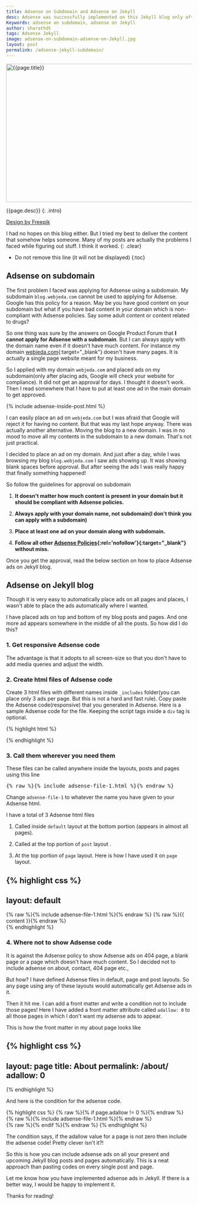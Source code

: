 ```yaml
---
title: Adsense on Subdomain and Adsense on Jekyll
desc: Adsense was successfully implemented on this Jekyll blog only after a deep research on Adsense policies. It is indeed possible to have ads on subdomain but you should know what you are doing. Just placing Adsense ads will not work.
Keywords: adsense on subdomain, adsense on Jekyll
author: sharathdt
tags: Adsense Jekyll 
image: adsense-on-subdomain-adsense-on-Jekyll.jpg
layout: post
permalink: /adsense-jekyll-subdomain/
---
```


<img width="600" height="375" alt="{{page.title}}" title="{{page.title}}" itemprop="thumbnailUrl" class="left half noborder" src="/thumbs/{{page.image}}">

<i class="fa fa-quote-left fa-3x fa-pull-left fa-border"></i>{{page.desc}}
{: .intro}

<a rel="nofollow" target="_blank" href="http://www.freepik.com/free-vector/office-banners_800177.htm">Design by Freepik</a>

I had no hopes on this blog either. But I tried my best to deliver the content that somehow helps someone. Many of my posts are actually the problems I faced while figuring out stuff. I think it worked.
{: .clear}

<div class="clear"></div>   


* Do not remove this line (it will not be displayed) 
{:toc}


## Adsense on subdomain
The first problem I faced was applying for Adsense using a subdomain. My subdomain ```blog.webjeda.com``` cannot be used to applying for Adsense. Google has this policy for a reason. May be you have good content on your subdomain but what if you have bad content in your domain which is non-compliant with Adsense policies. Say some adult content or content related to drugs?

So one thing was sure by the answers on Google Product Forum that **I cannot apply for Adsense with a subdomain**. But I can always apply with the domain name even if it doesn't have much content. For instance my domain [webjeda.com](http://webjeda.com){:target="_blank"} doesn't have many pages. It is actually a single page website meant for my business.

So I applied with my domain ```webjeda.com``` and placed ads on my subdomain(only after placing ads, Google will check your website for compliance). It did not get an approval for days. I thought it doesn't work. Then I read somewhere that I have to put at least one ad in the main domain to get approved.

{% include adsense-inside-post.html %}

I can easily place an ad on ```webjeda.com``` but I was afraid that Google will reject it for having no content. But that was my last hope anyway. There was actually another alternative. Moving the blog to a new domain. I was in no mood to move all my contents in the subdomain to a new domain. That's not just practical.

I decided to place an ad on my domain. And just after a day, while I was browsing my blog ```blog.webjeda.com``` I saw ads showing up. It was showing blank spaces before approval. But after seeing the ads I was really happy that finally something happened!

So follow the guidelines for approval on subdomain

1. **It doesn't matter how much content is present in your domain but it should be compliant with Adsense policies.**

2. **Always apply with your domain name, not subdomain(I don't think you can apply with a subdomain)**

3. **Place at least one ad on your domain along with subdomain.**

4. **Follow all other [Adsense Policies](https://support.google.com/adsense/answer/23921?hl=en){:rel='nofollow'}{:target="_blank"} without miss.**

Once you get the approval, read the below section on how to place Adsense ads on Jekyll blog.

## Adsense on Jekyll blog

Though it is very easy to automatically place ads on all pages and places, I wasn't able to place the ads automatically where I wanted. 

I have placed ads on top and bottom of my blog posts and pages. And one more ad appears somewhere in the middle of all the posts. So how did I do this?

### 1. Get responsive Adsense code
The advantage is that it adopts to all screen-size so that you don't have to add media queries and adjust the width.

### 2. Create html files of Adsense code
Create 3 html files with different names inside ```_includes``` folder(you can place only 3 ads per page. But this is not a hard and fast rule). Copy paste the Adsense code(responsive) that you generated in Adsense. Here is a sample Adsense code for the file. Keeping the script tags inside a ```div``` tag is optional.

{% highlight html %}
<div>
<script async src="//pagead2.googlesyndication.com/pagead/js/adsbygoogle.js"></script>
<!-- text-resp-top -->
<ins class="adsbygoogle"
     style="display:block"
     data-ad-client="ca-pub-4186856386076933"
     data-ad-slot="5705299846"
     data-ad-format="auto"></ins>
<script>
(adsbygoogle = window.adsbygoogle || []).push({});
</script>
</div>
{% endhighlight %}

### 3. Call them wherever you need them
These files can be called anywhere inside the layouts, posts and pages using this line
<pre>{% raw %}{% include adsense-file-1.html %}{% endraw %}</pre>

Change ```adsense-file-1``` to whatever the name you have given to your Adsense html.

I have a total of 3 Adsense html files

1. Called inside ```default``` layout at the bottom portion (appears in almost all pages). 

2. Called at the top portion of ```post``` layout .

3. At the top portion of ```page``` layout. Here is how I have used it on ```page``` layout.

{% highlight css %}
---
layout: default
---
<article id="page">
    {% raw %}{% include adsense-file-1.html %}{% endraw %}
  {% raw %}{{ content }}{% endraw %}

</article>
{% endhighlight %}


### 4. Where not to show Adsense code
It is against the Adsense policy to show Adsense ads on 404 page, a blank page or a page which doesn't have much content. So I decided not to include adsense on about, contact, 404 page etc., 

But how? I have defined Adsense files in default, page and post layouts. So any page using any of these layouts would automatically get Adsense ads in it.

Then it hit me. I can add a front matter and write a condition not to include those pages! Here I have added a front matter attribute called ```adallow: 0``` to all those pages in which I don't want my adsense ads to appear.

This is how the front matter in my about page looks like

{% highlight css %}
---
layout: page
title: About
permalink: /about/
adallow: 0
---
{% endhighlight %}

And here is the condition for the adsense code.

{% highlight css %}
  {% raw %}{% if page.adallow != 0 %}{% endraw %}
       {% raw %}{% include adsense-file-1.html %}{% endraw %}  
   {% raw %}{% endif %}{% endraw %}
{% endhighlight %}

The condition says, if the adallow value for a page is not zero then include the adsense code! Pretty clever isn't it?!

So this is how you can include adsense ads on all your present and upcoming Jekyll blog posts and pages automatically. This is a neat approach than pasting codes on every single post and page.

Let me know how you have implemented adsense ads in Jekyll. If there is a better way, I would be happy to implement it.

Thanks for reading!